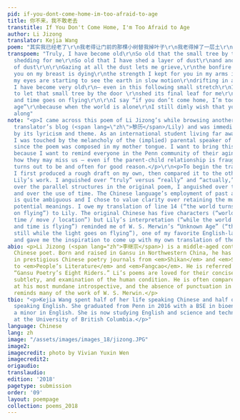 ```yaml
---
pid: if-you-dont-come-home-im-too-afraid-to-age
title: 你不来，我不敢老去
transtitle: If You Don't Come Home, I'm Too Afraid to Age
author: Li Jizong
translator: Kejia Wang
poem: "其实我已经老了\r\n我老得让门前的那棵小树替我掉叶子\r\n我老得掉了一层土\r\n又掉了一层土\r\n看到这些土\r\n我就知道，过去胸膛上给你预留的篝火快要熄灭了\r\n手臂上给你预留的力量快要离开了\r\n及至双眼，开始看什么都是缓慢的\r\n飘忽不定的\r\n其实我已经很老了\r\n及至这后来的一小段时光\r\n我只是继续让门前的那棵小树替我掉下最后一片叶子\r\n世易时移处\r\n我之所以说你不来，我不敢老去\r\n是没人的时候\r\n我非常渺茫地希望，你也在这么想"
transpoem: "Truly, I have become old\r\nSo old that the small tree by the door is
  shedding for me\r\nSo old that I have shed a layer of dust\r\nand another layer
  of dust\r\n\r\nGazing at all the dust lets me grieve,\r\nthe bonfire I kept for
  you on my breast is dying\r\nthe strength I kept for you in my arms is departing\r\n—
  my eyes are starting to see the earth in slow motion\r\ndrifting in and out\r\n\r\nTruly,
  I have become very old\r\n— even in this following small stretch\r\nI only continue
  to let that small tree by the door \r\nshed its final leaf for me\r\nthe world turns
  and time goes on flying\r\n\r\nI say “if you don’t come home, I’m too afraid to
  age”\r\nbecause when the world is alone\r\nI still dimly wish that you are praying
  along"
note: "<p>I came across this poem of Li Jizong’s while browsing another Chinese amateur
  translator’s blog (<span lang=\"zh\">黎历</span>/Lily) and was immediately struck
  by its lyricism and theme. As an international student living far away from home,
  I was touched by the melancholy of the (implied) parental speaker of the poem, especially
  since the poem was composed in my mother tongue. I want to bring this poem to Penn
  because I want to remind everyone in the Penn community of their aging parents and
  how they may miss us — even if the parent-child relationship is fraught, as it often
  turns out to be and often for good reason.</p>\r\n<p>To begin the translating process,
  I first produced a rough draft on my own, then compared it to the other translator
  Lily’s work. I anguished over “truly” versus “really” and “actually,” I anguished
  over the parallel structures in the original poem, I anguished over the long lines
  and over the use of time. The Chinese language’s employment of past and future tenses
  is quite ambiguous and I chose to value clarity over retaining the multitude of
  potential meanings. I owe my translation of line 14 (“the world turns and time goes
  on flying”) to Lily. The original Chinese has five characters (“world / change /
  time / move / location”) but Lily’s interpretation (“while the world is changing
  and time is flying”) reminded me of W. S. Merwin’s “Unknown Age” (“the bird lies
  still while the light goes on flying”), one of my favorite English-language poems,
  and gave me the inspiration to come up with my own translation of the line.</p>"
abio: <p>Li Jizong (<span lang="zh">李继宗</span>) is a middle-aged contemporary Hui
  Chinese poet. Born and raised in Gansu in Northwestern China, he has been published
  in prestigious Chinese poetry journals from <em>Shikan</em> and <em>Shanhua</em>
  to <em>People’s Literature</em> and <em>Fangcao</em>. He is referred to as one of
  “Gansu Poetry’s Eight Riders.” Li’s poems are loved for their conciseness, lyricism,
  subtlety, and examination of the human condition. He is often compared to Li Bai
  at his most mundane introspective, and the absence of punctuation in his poetry
  reminds many of the work of W. S. Merwin.</p>
tbio: "<p>Kejia Wang spent half of her life speaking Chinese and half of her life
  speaking English. She graduated from Penn in 2016 with a BSE in bioengineering and
  a minor in English. She is now studying English and science and technology studies
  at the University of British Columbia.</p>"
language: Chinese
lang: zh
image: "/assets/images/images_18/jizong.JPG"
image2:
imagecredit: photo by Vivian Yuxin Wen
imagecredit2:
origaudio:
translaudio:
edition: '2018'
pagetype: submission
order: '09'
layout: poempage
collection: poems_2018
---
```

